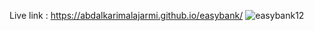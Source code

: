 Live link : https://abdalkarimalajarmi.github.io/easybank/
![easybank12](https://user-images.githubusercontent.com/95217356/163243218-9ea579f5-2936-42c4-93a4-8049787d56f9.png)

